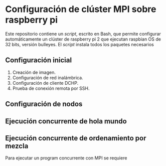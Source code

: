 # Configuración de clúster MPI sobre raspberry pi

Este repositorio contiene un *script*, escrito en Bash, que permite configurar automáticamente un clúster de raspberry pi 2 que ejecutan raspbian OS de 32 bits, versión bulleyes. El *script* instala todos los paquetes necesarios 

## Configuración inicial

1. Creación de imagen.
2. Configuración de red inalámbrica.
3. Configuración de cliente DCHP.
4. Prueba de conexión remota por SSH.

## Configuración de nodos


## Ejecución concurrente de hola mundo


## Ejecución concurrente de ordenamiento por mezcla
Para ejecutar un program concurrente con MPI se requiere

